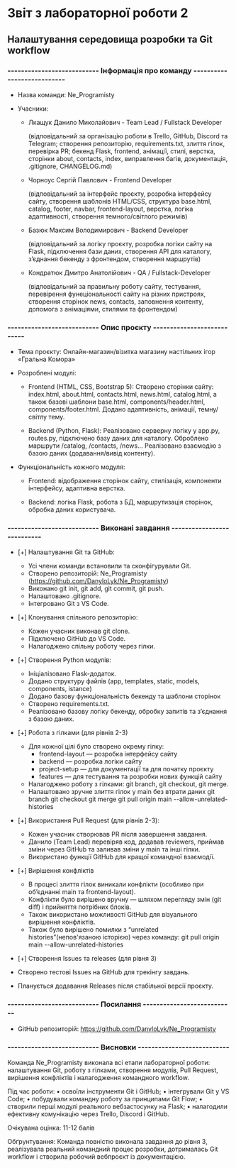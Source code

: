 # Звіт з лабораторної роботи 2

## Налаштування середовища розробки та Git workflow

### --------------------------- Інформація про команду --------------------------- ###
- Назва команди: Ne_Programisty

- Учасники:
  - Лкащук Данило Миколайович - Team Lead / Fullstack Developer 

    (відповідальний за організацію роботи в Trello, GitHub, Discord та Telegram; створення репозиторію, requirements.txt, злиття гілок, перевірка PR; бекенд Flask, frontend, анімації, стилі, верстка, сторінки about, contacts, index, виправлення багів, документація, .gitignore, CHANGELOG.md)

  - Чорноус Сергій Павлович - Frontend Developer
    
    (відповідальний за інтерфейс проєкту, розробка інтерфейсу сайту, створення шаблонів HTML/CSS, структура base.html, catalog, footer, navbar, frontend-layout, верстка, логіка адаптивності, створення темного/світлого режимів)

  - Базюк Максим Володимирович - Backend Developer 
    
    (відповідальний за логіку проєкту, розробка логіки сайту на Flask, підключення бази даних, створення API для каталогу, з’єднання бекенду з фронтендом, створення маршрутів)

  - Кондратюк Дмитро Анатолійович - QA / Fullstack-Developer 
    
    (відповідальний за правильну роботу сайту, тестування, перевірення фунеціональності сайту на різних пристроях,  створення сторінок news, contacts, заповнення контенту, допомога з анімаціями, стилями та фронтендом)

### --------------------------- Опис проєкту --------------------------- ###

- Тема проєкту: Онлайн-магазин/візитка магазину настільних ігор «Гральна Комора»

- Розроблені модулі: 

  - Frontend (HTML, CSS, Bootstrap 5):
    Створено сторінки сайту: index.html, about.html, contacts.html, news.html, catalog.html, а також базові шаблони base.html, components/header.html, components/footer.html.
    Додано адаптивність, анімації, темну/світлу тему.

  - Backend (Python, Flask):
    Реалізовано серверну логіку у app.py, routes.py, підключено базу даних для каталогу.
    Оброблено маршрути /catalog, /contacts, /news...
    Реалізовано взаємодію з базою даних (додавання/вивід контенту).

- Функціональність кожного модуля: 
  
  - Frontend: 
    відображення сторінок сайту, стилізація, компоненти інтерфейсу, адаптивна верстка.
  
  - Backend: 
    логіка Flask, робота з БД, маршрутизація сторінок, обробка даних користувача.

### --------------------------- Виконані завдання --------------------------- ###

- [+] Налаштування Git та GitHub:
  - Усі члени команди встановили та сконфігурували Git.
  - Створено репозиторій: Ne_Programisty (https://github.com/DanyloLyk/Ne_Programisty)
  - Виконано git init, git add, git commit, git push.
  - Налаштовано .gitignore.
  - Інтегровано Git з VS Code.

- [+] Клонування спільного репозиторію:
  - Кожен учасник виконав git clone.
  - Підключено GitHub до VS Code.
  - Налагоджено спільну роботу через гілки.

- [+] Створення Python модулів:
  - Ініціалізовано Flask-додаток.
  - Додано структуру файлів (app, templates, static, models, components, istance)
  - Додано базову функціональність бекенду та шаблони сторінок
  - Створено requirements.txt.
  - Реалізовано базову логіку бекенду, обробку запитів та з’єднання з базою даних.

- [+] Робота з гілками (для рівнів 2-3)
  - Для кожної цілі було створено окрему гілку:
    - frontend-layout — розробка інтерфейсу сайту
    - backend — розробка логіки сайту
    - project-setup — для документації та для початку проєкту
    - features — для тестування та розробки нових функцій сайту 
  - Налагоджено роботу з гілками: git branch, git checkout, git merge.
  - Налаштовано зручне злиття гілок у main без втрати даних
git branch
git checkout
git merge
git pull origin main --allow-unrelated-histories

- [+] Використання Pull Request (для рівнів 2-3):
  - Кожен учасник створював PR після завершення завдання.
  - Данило (Team Lead) перевіряв код, додавав reviewers, приймав зміни через GitHub та заливав зміни у main та інші гілки.
  - Використано функції GitHub для кращої командної взаємодії.

- [+] Вирішення конфліктів
  - В процесі злиття гілок виникали конфлікти (особливо при об’єднанні main та frontend-layout).
  - Конфлікти було вирішено вручну — шляхом перегляду змін (git diff) і прийняття потрібних блоків.
  - Також використано можливості GitHub для візуального вирішення конфліктів.
  - Також було вирішено помилки з “unrelated histories”(непов'язаною історією) через команду:
git pull origin main --allow-unrelated-histories 

- [+] Створення Issues та releases (для рівня 3)
 - Створено тестові Issues на GitHub для трекінгу завдань.
 - Планується додавання Releases після стабільної версії проєкту.


### --------------------------- Посилання --------------------------- ###

- GitHub репозиторій: https://github.com/DanyloLyk/Ne_Programisty

### --------------------------- Висновки --------------------------- ###

Команда Ne_Programisty виконала всі етапи лабораторної роботи:
налаштування Git, роботу з гілками, створення модулів, Pull Request, вирішення конфліктів і налагодження командного workflow.

Під час роботи:
 • освоїли інструменти Git і GitHub;
 • інтегрували Git у VS Code;
 • побудували командну роботу за принципами Git Flow;
 • створили перші модулі реального вебзастосунку на Flask;
 • налагодили ефективну комунікацію через Trello, Discord і GitHub.

Очікувана оцінка:  11-12 балів

Обґрунтування: 
  Команда повністю виконала завдання до рівня 3, реалізувала реальний командний процес розробки, дотрималась Git workflow і створила робочий вебпроєкт із документацією.